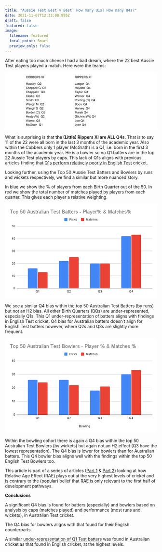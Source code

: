 ```yaml
---
title: "Aussie Test Best v Best: How many Q1s? How many Q4s?"
date: 2021-11-07T12:33:08.895Z
draft: false
featured: false
image:
  filename: featured
  focal_point: Smart
  preview_only: false
---
```

<meta name="twitter:card" content="summary" />
<meta name="twitter:site" content="@nothirdman" />
<meta name="twitter:title" content="Aussie Test Best v Best: How many Q1s? How many Q4s?" />
<meta name="twitter:description" content="Spoiler Alert: Lots of Q4s and only 1 Q1." />
<meta name="twitter:image" content="https://onemoresummer.co.uk/aussie-test-best-v-best.jpg" />
After eating too much cheese I had a bad dream, where the 22 best Aussie Test players played a match. Here were the teams:

![](aussie-test-best-v-best-1-.jpg)

What is surprising is that **the (Little) Rippers XI are ALL Q4s**. That is to say 11 of the 22 were all born in the last 3 months of the academic year. Also within the Cobbers only 1 player (McGrath) is a Q1, i.e. born in the first 3 months of the academic year. He is a bowler so no Q1 batters are in the top 22 Aussie Test players by caps. This lack of Q1s aligns with previous articles finding that [Q1s perform relatively poorly in English Test](https://onemoresummer.co.uk/post/individual-thinking-v-systems-thinking/) cricket. <links>

Looking further, using the Top 50 Aussie Test Batters and Bowlers by runs and wickets respectively, we find a similar but more nuanced story.

In blue we show the % of players from each Birth Quarter out of the 50. In red we show the total number of matches played by players from each quarter. This gives each player a relative weighting.

![](top-50-australian-test-batters-player-matches-.png)

We see a similar Q4 bias within the top 50 Australian Test Batters (by runs) but not an H2 bias. All other Birth Quarters (BQs) are under-represented, especially Q1s. This Q1 under-representation of batters aligns with findings in English Test cricket. Q4 bias for Australian batters doesn’t align for English Test batters however, where Q2s and Q3s are slightly more frequent.  

![](top-50-australian-test-bowlers-player-matches-.png)

Within the bowling cohort there is again a Q4 bias within the top 50 Australian Test Bowlers (by wickets) but again not an H2 effect (Q3 have the lowest representation). The Q4 bias is lower for bowlers than for Australian batters. This Q4 bowler bias aligns well with the findings within the top 50 English Test Bowlers too.

This article is part of a series of articles ([Part 1](https://onemoresummer.co.uk/post/do-late-born-players-really-excel-in-elite-cricket/) & [Part 2](https://onemoresummer.co.uk/post/do-late-born-players-really-excel-in-elite-cricket-part-2-is-format-relevant/)) looking at how Relative Age Effect (RAE) plays out at the very highest levels of cricket and is contrary to the (popular) belief that RAE is only relevant to the first half of development pathways.

**Conclusions**

A significant Q4 bias is found for batters (especially) and bowlers based on analysis by caps (matches played) and performance (most runs and wickets), in Australian Test cricket.

The Q4 bias for bowlers aligns with that found for their English counterparts.

A similar [under-representation of Q1 Test batters](https://onemoresummer.co.uk/post/individual-thinking-v-systems-thinking/) was found in Australian cricket as that found in English cricket, at the highest levels.